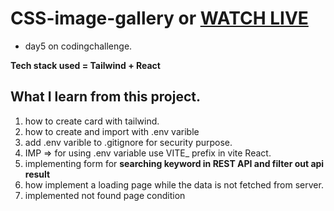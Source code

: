 # CSS-image-gallery or [WATCH LIVE](https://css-images-gallery.netlify.app/)
- day5 on codingchallenge.

**Tech stack used = Tailwind + React**

## What I learn from this project.

1. how to create card with tailwind.
2. how to create and import with .env varible
3. add .env varible to .gitignore for security purpose.
4. IMP => for using .env variable use VITE_ prefix in vite React.
5. implementing form for **searching keyword in REST API and filter out api result**
6. how implement a loading page while the data is not fetched from server.
7. implemented not found page condition